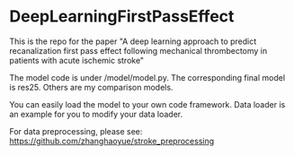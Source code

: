 # DeepLearningFirstPassEffect

This is the repo for the paper "A deep learning approach to predict recanalization first pass
effect following mechanical thrombectomy in patients with
acute ischemic stroke"

The model code is under /model/model.py. The corresponding final model is res25.
Others are my comparison models.

You can easily load the model to your own code framework. Data loader is an example for you to modify your data loader. 

For data preprocessing, please see:
https://github.com/zhanghaoyue/stroke_preprocessing

